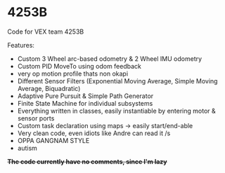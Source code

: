 # 4253B
Code for VEX team 4253B

Features:
- Custom 3 Wheel arc-based odometry & 2 Wheel IMU odometry
- Custom PID MoveTo using odom feedback
- very op motion profile thats non okapi
- Different Sensor Filters (Exponential Moving Average, Simple Moving Average, Biquadratic)
- Adaptive Pure Pursuit & Simple Path Generator
- Finite State Machine for individual subsystems
- Everything written in classes, easily instantiable by entering motor & sensor ports
- Custom task declaration using maps -> easily start/end-able
- Very clean code, even idiots like Andre can read it /s
- OPPA GANGNAM STYLE
- autism

~~**The code currently have no comments, since I'm lazy**~~
